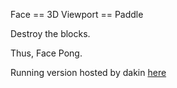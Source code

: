 Face == 3D Viewport == Paddle

Destroy the blocks.

Thus, Face Pong.

Running version hosted by dakin [here](http://andrew-dakin.com/facepong/)
